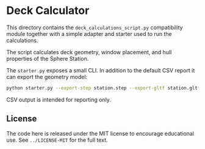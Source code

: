 # Deck Calculator

This directory contains the `deck_calculations_script.py` compatibility module together with a simple adapter and starter used to run the calculations.

The script calculates deck geometry, window placement, and hull properties of the Sphere Station.

The `starter.py` exposes a small CLI. In addition to the default CSV report it can export the geometry model:

```bash
python starter.py --export-step station.step --export-gltf station.gltf --export-json station.json
```

CSV output is intended for reporting only.

## License

The code here is released under the MIT license to encourage educational use. See `../LICENSE-MIT` for the full text.
